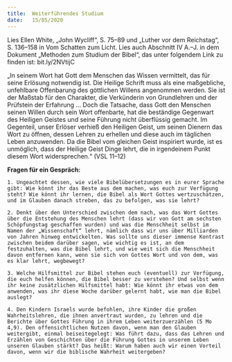 ```yaml
---
title:  Weiterführendes Studium
date:   15/05/2020
---
```


Lies Ellen White, „John Wycliff“, S. 75–89 und „Luther vor dem Reichstag“, S. 136–158 in Vom Schatten zum Licht. Lies auch Abschnitt IV A.–J. in dem Dokument „Methoden zum Studium der Bibel“, das unter folgendem Link zu finden ist: bit.ly/2NVtijC

„In seinem Wort hat Gott dem Menschen das Wissen vermittelt, das für seine Erlösung notwendig ist. Die Heilige Schrift muss als eine maßgebliche, unfehlbare Offenbarung des göttlichen Willens angenommen werden. Sie ist der Maßstab für den Charakter, die Verkünderin von Grundlehren und der Prüfstein der Erfahrung … Doch die Tatsache, dass Gott den Menschen seinen Willen durch sein Wort offenbarte, hat die beständige Gegenwart des Heiligen Geistes und seine Führung nicht überflüssig gemacht. Im Gegenteil, unser Erlöser verhieß den Heiligen Geist, um seinen Dienern das Wort zu öffnen, dessen Lehren zu erhellen und diese auch im täglichen Leben anzuwenden. Da die Bibel vom gleichen Geist inspiriert wurde, ist es unmöglich, dass der Heilige Geist Dinge lehrt, die in irgendeinem Punkt diesem Wort widersprechen.“ (VSL 11–12)

**Fragen für ein Gespräch:**

`1. Ungeachtet dessen, wie viele Bibelübersetzungen es in eurer Sprache gibt: Wie könnt ihr das Beste aus dem machen, was euch zur Verfügung steht? Wie könnt ihr lernen, die Bibel als Wort Gottes wertzuschätzen, und im Glauben danach streben, das zu befolgen, was sie lehrt?`

`2. Denkt über den Unterschied zwischen dem nach, was das Wort Gottes über die Entstehung des Menschen lehrt (dass wir von Gott am sechsten Schöpfungstag geschaffen wurden) und was die Menschheit selbst im Namen der „Wissenschaft“ lehrt, nämlich dass wir uns über Milliarden von Jahren hinweg entwickelten. Was sollte uns dieser immense Kontrast zwischen beidem darüber sagen, wie wichtig es ist, an dem festzuhalten, was die Bibel lehrt, und wie weit sich die Menschheit davon entfernen kann, wenn sie sich von Gottes Wort und von dem, was es klar lehrt, wegbewegt?`

`3. Welche Hilfsmittel zur Bibel stehen euch (eventuell) zur Verfügung, die euch helfen können, die Bibel besser zu verstehen? Und selbst wenn ihr keine zusätzlichen Hilfsmittel habt: Wie könnt ihr etwas von dem anwenden, was ihr diese Woche darüber gelernt habt, wie man die Bibel auslegt?`

`4. Den Kindern Israels wurde befohlen, ihre Kinder die großen Wahrheitslehren, die ihnen anvertraut wurden, zu lehren und die Berichte über Gottes Führung in ihrem Leben weiterzuerzählen (5 Mo 4,9). Den offensichtlichen Nutzen davon, wenn man den Glauben weitergibt, einmal beiseitegelegt: Was führt dazu, dass das Lehren und Erzählen von Geschichten über die Führung Gottes in unserem Leben unseren Glauben stärkt? Das heißt: Warum haben auch wir einen Vorteil davon, wenn wir die biblische Wahrheit weitergeben?`